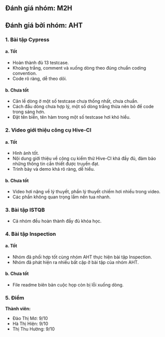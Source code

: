 ## Đánh giá nhóm: M2H
## Đánh giá bởi nhóm: AHT

### 1.	Bài tập Cypress

#### a. Tốt
- Hoàn thành đủ 13 testcase.
- Khoảng trắng, comment và xuống dòng theo đúng chuẩn coding convention.
- Code rõ ràng, dễ theo dõi.

#### b.	Chưa tốt
- Căn lề dòng ở một số testcase chưa thống nhất, chưa chuẩn.
- Cách đầu dòng chưa hợp lý, một số dòng trắng thừa nên bỏ để code trong sáng hơn.
- Đặt tên biến, tên hàm trong một số testcase hơi khó hiểu.

### 2.	Video giới thiệu công cụ Hive-CI
#### a. Tốt
- Hình ảnh tốt.
- Nội dung giới thiệu về công cụ kiểm thử Hive-CI khá đầy đủ, đảm bảo những thông tin cần thiết được truyền đạt.
- Trình bày và demo khá rõ ràng, dễ hiểu.

#### b. Chưa tốt
- Video hơi nặng về lý thuyết, phần lý thuyết chiếm hơi nhiều trong video.
- Các phần không quan trọng lắm nên tua nhanh.

### 3. Bài tập ISTQB
- Cả nhóm đều hoàn thành đầy đủ khóa học.

### 4. Bài tập Inspection
#### a. Tốt
- Nhóm đã phối hợp tốt cùng nhóm AHT thực hiện bài tập Inspection.
- Nhóm đã phát hiện ra nhiều bất cập ở bài tập của nhóm AHT.

#### b. Chưa tốt
- File readme biên bản cuộc họp còn bị lỗi xuống dòng.

### 5.	Điểm

**Thành viên:**

- Đào Thị Mơ: 9/10
- Hà Thị Hiện: 9/10
-  Thị Thu Hường: 9/10
